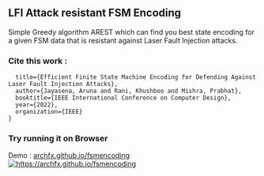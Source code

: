 ## LFI Attack resistant FSM Encoding


Simple Greedy algorithm AREST which can find you best state encoding for a given FSM data that is resistant against Laser Fault Injection attacks.

### Cite this work :
```@inproceedings{jayasena2022efficient,
  title={Efficient Finite State Machine Encoding for Defending Against Laser Fault Injection Attacks},
  author={Jayasena, Aruna and Rani, Khushboo and Mishra, Prabhat},
  booktitle={IEEE International Conference on Computer Design},
  year={2022},
  organization={IEEE}
}
```

### Try running it on Browser
Demo : <a href="https://archfx.github.io/fsmencoding">archfx.github.io/fsmencoding</a><br>
<a href="https://archfx.github.io/fsmencoding"><img src="https://api.site-shot.com/?url=https://archfx.github.io/fsmencoding&userkey=YAAIEYKBJARDJ36IY6HCRC7YKY&width=1100&height=400"
     alt="https://archfx.github.io/fsmencoding" /></a>
